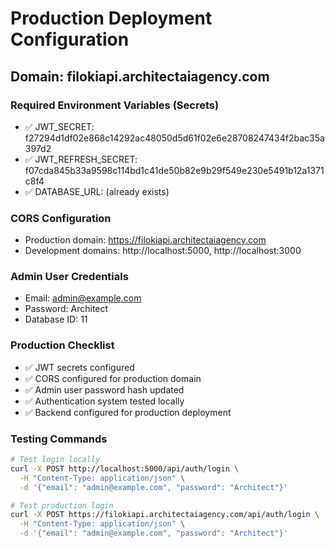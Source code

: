 # Production Deployment Configuration

## Domain: filokiapi.architectaiagency.com

### Required Environment Variables (Secrets)
- ✅ JWT_SECRET: f27294d1df02e868c14292ac48050d5d61f02e6e28708247434f2bac35a397d2
- ✅ JWT_REFRESH_SECRET: f07cda845b33a9598c114bd1c41de50b82e9b29f549e230e5491b12a1371c8f4
- ✅ DATABASE_URL: (already exists)

### CORS Configuration
- Production domain: https://filokiapi.architectaiagency.com
- Development domains: http://localhost:5000, http://localhost:3000

### Admin User Credentials
- Email: admin@example.com
- Password: Architect
- Database ID: 11

### Production Checklist
- ✅ JWT secrets configured
- ✅ CORS configured for production domain
- ✅ Admin user password hash updated
- ✅ Authentication system tested locally
- ✅ Backend configured for production deployment

### Testing Commands
```bash
# Test login locally
curl -X POST http://localhost:5000/api/auth/login \
  -H "Content-Type: application/json" \
  -d '{"email": "admin@example.com", "password": "Architect"}'

# Test production login
curl -X POST https://filokiapi.architectaiagency.com/api/auth/login \
  -H "Content-Type: application/json" \
  -d '{"email": "admin@example.com", "password": "Architect"}'
```